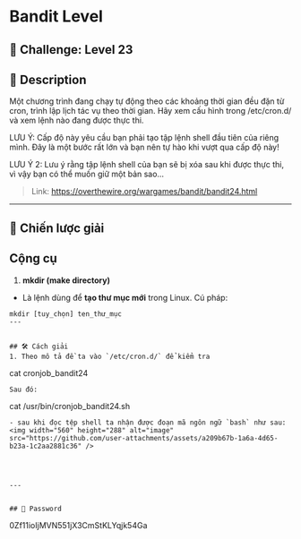 
# Bandit Level

## 🧩 Challenge: Level 23

## 📝 Description
Một chương trình đang chạy tự động theo các khoảng thời gian đều đặn từ cron, trình lập lịch tác vụ theo thời gian. Hãy xem cấu hình trong /etc/cron.d/ và xem lệnh nào đang được thực thi.

LƯU Ý: Cấp độ này yêu cầu bạn phải tạo tập lệnh shell đầu tiên của riêng mình. Đây là một bước rất lớn và bạn nên tự hào khi vượt qua cấp độ này!

LƯU Ý 2: Lưu ý rằng tập lệnh shell của bạn sẽ bị xóa sau khi được thực thi, vì vậy bạn có thể muốn giữ một bản sao…


> Link: https://overthewire.org/wargames/bandit/bandit24.html

---

## 🧠 Chiến lược giải


## Cộng cụ

1. **mkdir (make directory)**
- Là lệnh dùng để **tạo thư mục mới** trong Linux.
Cú pháp:
```
mkdir [tuy_chọn] ten_thư_mục
---


## 🛠️ Cách giải
1. Theo mô tả đề ta vào `/etc/cron.d/` để kiểm tra

```
cat cronjob_bandit24
```
Sau đó:
```
cat /usr/bin/cronjob_bandit24.sh
```
- sau khi đọc tệp shell ta nhận được đoạn mã ngôn ngữ `bash` như sau:
<img width="560" height="288" alt="image" src="https://github.com/user-attachments/assets/a209b67b-1a6a-4d65-b23a-1c2aa2881c36" />




---


## 🏁 Password

```
0Zf11ioIjMVN551jX3CmStKLYqjk54Ga
```
